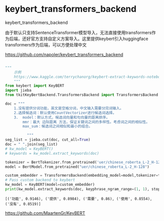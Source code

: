 # keybert_transformers_backend
keybert_transformers_backend  

由于默认只支持SentenceTransformer模型导入，无法直接使用transformers作为后端，还好官方支持自定义方案导入。这里提供keybert引入huggingface transformers作为后端，可以方便处理中文

https://github.com/napoler/keybert_transformers_backend

```python

"""
    示例
    https://www.kaggle.com/terrychanorg/keybert-extract-keywords-notebookcb54da42f2
    """
from keybert import KeyBERT
import jieba
from tkitKeyBertBackend.TransformersBackend import TransformersBackend

doc = """
    1.没有提供分词功能，英文是空格分词，中文输入需要分完词输入。
    2.选择候选词：默认使用CountVectorizer进行候选词选择。
    3.  model：默认方式，候选词向量和句向量的距离排序。
        mmr：最大 边际距离 方法，保证关键词之间的多样性。考虑词之间的相似性。
        max_sum：候选词之间相似和最小的组合。

          """
seg_list = jieba.cut(doc, cut_all=True)
doc = " ".join(seg_list)
# kw_model = KeyBERT()
# keywords = kw_model.extract_keywords(doc)

tokenizer = BertTokenizer.from_pretrained('uer/chinese_roberta_L-2_H-128')
model = BertModel.from_pretrained("uer/chinese_roberta_L-2_H-128")

custom_embedder = TransformersBackend(embedding_model=model,tokenizer=tokenizer)
# Pass custom backend to keybert
kw_model = KeyBERT(model=custom_embedder)
print(kw_model.extract_keywords(doc, keyphrase_ngram_range=(1, 1), stop_words=None))
```
	[('功能', 0.9146), ('提供', 0.8984), ('需要', 0.86), ('使用', 0.8554), ('没有', 0.8519)]


https://github.com/MaartenGr/KeyBERT
